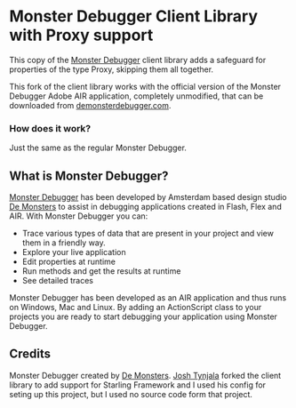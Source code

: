 # Monster Debugger Client Library with Proxy support

This copy of the [Monster Debugger](http://www.demonsterdebugger.com) client library adds a safeguard for properties of the type Proxy, skipping them all together.

This fork of the client library works with the official version of the Monster Debugger Adobe AIR application, completely unmodified, that can be downloaded from [demonsterdebugger.com](http://www.demonsterdebugger.com).

### How does it work?

Just the same as the regular Monster Debugger.

## What is Monster Debugger?

[Monster Debugger](http://www.demonsterdebugger.com) has been developed by Amsterdam based design studio [De Monsters](http://www.demonsters.com/) to assist in debugging applications created in Flash, Flex and AIR. With Monster Debugger you can:

* Trace various types of data that are present in your project and view them in a friendly way.
* Explore your live application
* Edit properties at runtime
* Run methods and get the results at runtime
* See detailed traces

Monster Debugger has been developed as an AIR application and thus runs on Windows, Mac and Linux. By adding an ActionScript class to your projects you are ready to start debugging your application using Monster Debugger.

## Credits

Monster Debugger created by [De Monsters](http://www.demonsters.com/).
[Josh Tynjala](http://twitter.com/joshtynjala) forked the client library to add support for Starling Framework and I used his config for seting up this project, but I used no source code form that project. 
